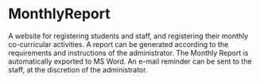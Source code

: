 MonthlyReport
=============

A website for registering students and staff, and registering their monthly co-curricular activities. A report can be generated according to the requirements and instructions of the administrator. The Monthly Report is automatically exported to MS Word. An e-mail reminder can be sent to the staff, at the discretion of the administrator. 
